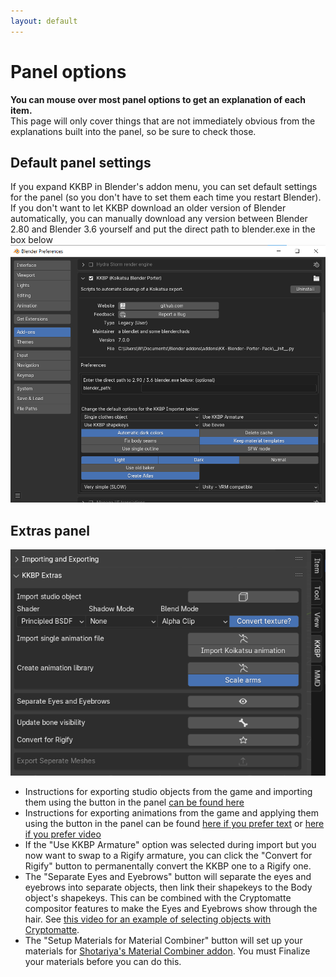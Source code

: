 ```yaml
---
layout: default
---
```


# Panel options

**You can mouse over most panel options to get an explanation of each item.**  
This page will only cover things that are not immediately obvious from the explanations built into the panel, so be sure to check those.

## Default panel settings
If you expand KKBP in Blender's addon menu, you can set default settings for the panel (so you don't have to set them each time you restart Blender). If you don't want to let KKBP download an older version of Blender automatically, you can manually download any version between Blender 2.80 and Blender 3.6 yourself and put the direct path to blender.exe in the box below  
![image](https://raw.githubusercontent.com/FlailingFog/flailingfog.github.io/master/assets/images/panel1.png)

## Extras panel

![image](https://raw.githubusercontent.com/FlailingFog/flailingfog.github.io/master/assets/images/panel2.png)

* Instructions for exporting studio objects from the game and importing them using the button in the panel [can be found here](https://www.youtube.com/watch?v=PeryYTsAN6E)
* Instructions for exporting animations from the game and applying them using the button in the panel can be found [here if you prefer text](https://github.com/FlailingFog/KK-Blender-Porter-Pack/blob/master/extras/animationlibrary/createanimationlibrary.py) or [here if you prefer video](https://www.youtube.com/watch?v=Ezsy6kwgBE0)
* If the "Use KKBP Armature" option was selected during import but you now want to swap to a Rigify armature, you can click the "Convert for Rigify" button to permanentally convert the KKBP one to a Rigify one.
* The "Separate Eyes and Eyebrows" button will separate the eyes and eyebrows into separate objects, then link their shapekeys to the Body object's shapekeys. This can be combined with the Cryptomatte compositor features to make the Eyes and Eyebrows show through the hair. See [this video for an example of selecting objects with Cryptomatte](https://www.youtube.com/watch?v=3UR4eXxMlsU).
* The "Setup Materials for Material Combiner" button will set up your materials for [Shotariya's Material Combiner addon](https://github.com/Grim-es/material-combiner-addon). You must Finalize your materials before you can do this.
